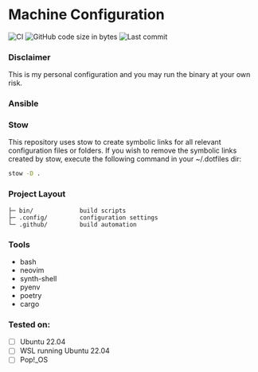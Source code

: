 # Machine Configuration
![CI](https://github.com/MarkoM-dot/.dotfiles/actions/workflows/build.yml/badge.svg)
![GitHub code size in bytes](https://img.shields.io/github/languages/code-size/MarkoM-dot/.dotfiles)
![Last commit](https://img.shields.io/github/last-commit/MarkoM-dot/.dotfiles?color=orange)

### Disclaimer
This is my personal configuration and you may run the binary at your own risk.

### Ansible

### Stow

This repository uses stow to create symbolic links for all relevant configuration files or folders.
If you wish to remove the symbolic links created by stow, execute the following command in your ~/.dotfiles dir:

```bash
stow -D .
```

### Project Layout


    ├─ bin/             build scripts
    ├─ .config/         configuration settings
    └─ .github/         build automation

### Tools

- bash
- neovim
- synth-shell
- pyenv
- poetry
- cargo

### Tested on:
- [ ] Ubuntu 22.04
- [ ] WSL running Ubuntu 22.04
- [ ] Pop!_OS
